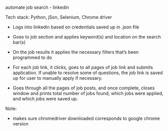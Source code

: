automate job search - linkedin

Tech stack: Python, jSon, Selenium, Chrome driver

- Logs into linkedin based on credentials saved up in .json file

- Goes to job section and applies keyword(s) and location on the search bar(s)

- On the job results it applies the necessary filters that’s been programmed to do

- For each job link, it clicks, goes to all pages of job link and submits application. If unable to resolve some of questions, the job link is saved up for user to manually apply if necessary.

- Goes through all the pages of job posts, and once complete, closes window and prints total number of jobs found, which jobs were applied, and which jobs were saved up.

Note:
 - makes sure chromedriver downloaded corresponds to google chrome version 
